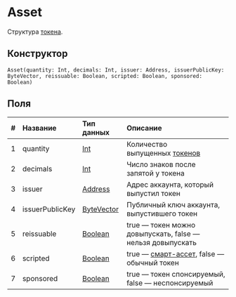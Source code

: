 # Asset

Структура [токена](/blockchain/token.md).

## Конструктор

``` ride
Asset(quantity: Int, decimals: Int, issuer: Address, issuerPublicKey: ByteVector, reissuable: Boolean, scripted: Boolean, sponsored: Boolean)
```

## Поля

|   #   | Название | Тип данных | Описание |
| :--- | :--- | :--- | :--- |
| 1 | quantity | [Int](/ride/data-types/int.md) | Количество выпущенных [токенов](/blockchain/token.md) |
| 2 | decimals | [Int](/ride/data-types/int.md) | Число знаков после запятой у токена |
| 3 | issuer | [Address](/ride/structures/common-structures/address.md) | Адрес аккаунта, который выпустил токен |
| 4 | issuerPublicKey | [ByteVector](/ride/data-types/byte-vector.md) | Публичный ключ аккаунта, выпустившего токен |
| 5 | reissuable | [Boolean](/ride/data-types/boolean.md) | true — токен можно довыпускать, false — нельзя довыпускать |
| 6 | scripted | [Boolean](/ride/data-types/boolean.md) | true — [смарт-ассет](/blockchain/token/smart-asset.md), false — обычный токен |
| 7 | sponsored | [Boolean](/ride/data-types/boolean.md) | true — токен спонсируемый, false — неспонсируемый |
